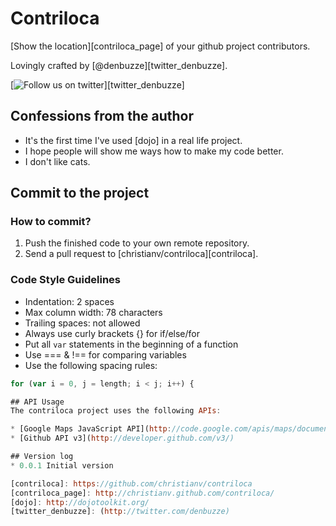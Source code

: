 # Contriloca

[Show the location][contriloca_page] of your github project contributors.

Lovingly crafted by [@denbuzze][twitter_denbuzze].  

[![Follow us on twitter](http://f.cl.ly/items/2z1p0w320g1q0T061m1u/twitter_follow.png)][twitter_denbuzze]

## Confessions from the author
* It's the first time I've used [dojo] in a real life project.
* I hope people will show me ways how to make my code better.
* I don't like cats.

## Commit to the project
### How to commit?

1. Push the finished code to your own remote repository.
1. Send a pull request to [christianv/contriloca][contriloca].

### Code Style Guidelines

* Indentation: 2 spaces
* Max column width: 78 characters
* Trailing spaces: not allowed
* Always use curly brackets {} for if/else/for
* Put all `var` statements in the beginning of a function
* Use === & !== for comparing variables
* Use the following spacing rules:
``` javascript
for (var i = 0, j = length; i < j; i++) {

## API Usage
The contriloca project uses the following APIs:

* [Google Maps JavaScript API](http://code.google.com/apis/maps/documentation/javascript/)
* [Github API v3](http://developer.github.com/v3/)

## Version log
* 0.0.1 Initial version

[contriloca]: https://github.com/christianv/contriloca
[contriloca_page]: http://christianv.github.com/contriloca/
[dojo]: http://dojotoolkit.org/
[twitter_denbuzze]: (http://twitter.com/denbuzze)